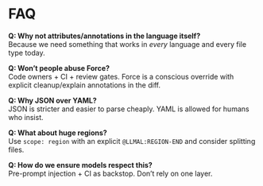 # FAQ

**Q: Why not attributes/annotations in the language itself?**  
Because we need something that works in *every* language and every file type today.

**Q: Won’t people abuse Force?**  
Code owners + CI + review gates. Force is a conscious override with explicit cleanup/explain annotations in the diff.

**Q: Why JSON over YAML?**  
JSON is stricter and easier to parse cheaply. YAML is allowed for humans who insist.

**Q: What about huge regions?**  
Use `scope: region` with an explicit `@LLMAL:REGION-END` and consider splitting files.

**Q: How do we ensure models respect this?**  
Pre-prompt injection + CI as backstop. Don’t rely on one layer.
